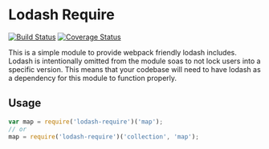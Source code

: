 # Lodash Require

[![Build Status](https://travis-ci.org/elliotttf/lodash-require.svg?branch=master)](https://travis-ci.org/elliotttf/lodash-require)
[![Coverage Status](https://coveralls.io/repos/elliotttf/lodash-require/badge.svg?branch=master&service=github)](https://coveralls.io/github/elliotttf/lodash-require?branch=master)

This is a simple module to provide webpack friendly lodash includes. Lodash is intentionally
omitted from the module soas to not lock users into a specific version. This means that your
codebase will need to have lodash as a dependency for this module to function properly.

## Usage

```javascript
var map = require('lodash-require')('map');
// or
map = require('lodash-require')('collection', 'map');
```
